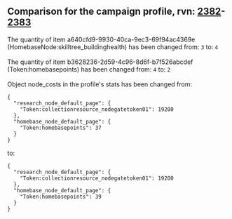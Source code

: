 ## Comparison for the campaign profile, rvn: [2382](https://github.com/PRO100KatYT/FortniteProfileRevisions/tree/main/profiles/campaign/2382%20campaign.json)-[2383](https://github.com/PRO100KatYT/FortniteProfileRevisions/tree/main/profiles/campaign/2383%20campaign.json)

The quantity of item a640cfd9-9930-40ca-9ec3-69f94ac4369e (HomebaseNode:skilltree_buildinghealth) has been changed from: `3` to: `4`
<br><br>
The quantity of item b3628236-2d59-4c96-8d6f-b7f526abcdef (Token:homebasepoints) has been changed from: `4` to: `2`
<br><br>
Object node_costs in the profile's stats has been changed from:

```
{
  "research_node_default_page": {
    "Token:collectionresource_nodegatetoken01": 19200
  },
  "homebase_node_default_page": {
    "Token:homebasepoints": 37
  }
}
```

to:

```
{
  "research_node_default_page": {
    "Token:collectionresource_nodegatetoken01": 19200
  },
  "homebase_node_default_page": {
    "Token:homebasepoints": 39
  }
}
```

<br><br>
